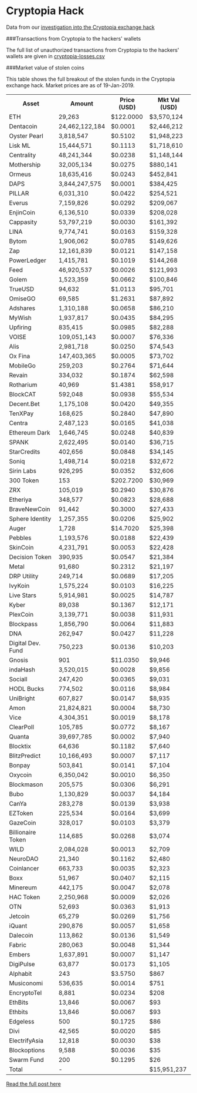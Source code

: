 # Cryptopia Hack

Data from our [investigation into the Cryptopia exchange hack](https://elementus.io/blog/cryptopia-hack-transparency/)

###Transactions from Cryptopia to the hackers' wallets

The full list of unauthorized transactions from Cryptopia to the hackers' wallets are given in [cryptopia-losses.csv](https://github.com/elementus-io/cryptopia-hack/blob/master/cryptopia-losses.csv)

###Market value of stolen coins

This table shows the full breakout of the stolen funds in the Cryptopia exchange hack. Market prices are as of 19-Jan-2019.

<table>
  <tr>
    <th>Asset</th>
    <th>Amount</th>
    <th>Price (USD)</th>
    <th>Mkt Val (USD)</th>
  </tr>
<tr><td>ETH</td><td>29,263</td><td>$122.0000</td><td>$3,570,124</td></tr>
<tr><td>Dentacoin</td><td>24,462,122,184</td><td>$0.0001</td><td>$2,446,212</td></tr>
<tr><td>Oyster Pearl</td><td>3,818,547</td><td>$0.5102</td><td>$1,948,223</td></tr>
<tr><td>Lisk ML</td><td>15,444,571</td><td>$0.1113</td><td>$1,718,610</td></tr>
<tr><td>Centrality</td><td>48,241,344</td><td>$0.0238</td><td>$1,148,144</td></tr>
<tr><td>Mothership</td><td>32,005,134</td><td>$0.0275</td><td>$880,141</td></tr>
<tr><td>Ormeus</td><td>18,635,416</td><td>$0.0243</td><td>$452,841</td></tr>
<tr><td>DAPS</td><td>3,844,247,575</td><td>$0.0001</td><td>$384,425</td></tr>
<tr><td>PILLAR</td><td>6,031,310</td><td>$0.0422</td><td>$254,521</td></tr>
<tr><td>Everus</td><td>7,159,826</td><td>$0.0292</td><td>$209,067</td></tr>
<tr><td>EnjinCoin</td><td>6,136,510</td><td>$0.0339</td><td>$208,028</td></tr>
<tr><td>Cappasity</td><td>53,797,219</td><td>$0.0030</td><td>$161,392</td></tr>
<tr><td>LINA</td><td>9,774,741</td><td>$0.0163</td><td>$159,328</td></tr>
<tr><td>Bytom</td><td>1,906,062</td><td>$0.0785</td><td>$149,626</td></tr>
<tr><td>Zap</td><td>12,161,839</td><td>$0.0121</td><td>$147,158</td></tr>
<tr><td>PowerLedger</td><td>1,415,781</td><td>$0.1019</td><td>$144,268</td></tr>
<tr><td>Feed</td><td>46,920,537</td><td>$0.0026</td><td>$121,993</td></tr>
<tr><td>Golem</td><td>1,523,359</td><td>$0.0662</td><td>$100,846</td></tr>
<tr><td>TrueUSD</td><td>94,632</td><td>$1.0113</td><td>$95,701</td></tr>
<tr><td>OmiseGO</td><td>69,585</td><td>$1.2631</td><td>$87,892</td></tr>
<tr><td>Adshares</td><td>1,310,188</td><td>$0.0658</td><td>$86,210</td></tr>
<tr><td>MyWish</td><td>1,937,817</td><td>$0.0435</td><td>$84,295</td></tr>
<tr><td>Upfiring</td><td>835,415</td><td>$0.0985</td><td>$82,288</td></tr>
<tr><td>VOISE</td><td>109,051,143</td><td>$0.0007</td><td>$76,336</td></tr>
<tr><td>Alis</td><td>2,981,718</td><td>$0.0250</td><td>$74,543</td></tr>
<tr><td>Ox Fina</td><td>147,403,365</td><td>$0.0005</td><td>$73,702</td></tr>
<tr><td>MobileGo</td><td>259,203</td><td>$0.2764</td><td>$71,644</td></tr>
<tr><td>Revain</td><td>334,032</td><td>$0.1874</td><td>$62,598</td></tr>
<tr><td>Rotharium</td><td>40,969</td><td>$1.4381</td><td>$58,917</td></tr>
<tr><td>BlockCAT</td><td>592,048</td><td>$0.0938</td><td>$55,534</td></tr>
<tr><td>Decent.Bet</td><td>1,175,108</td><td>$0.0420</td><td>$49,355</td></tr>
<tr><td>TenXPay</td><td>168,625</td><td>$0.2840</td><td>$47,890</td></tr>
<tr><td>Centra</td><td>2,487,123</td><td>$0.0165</td><td>$41,038</td></tr>
<tr><td>Ethereum Dark</td><td>1,646,745</td><td>$0.0248</td><td>$40,839</td></tr>
<tr><td>SPANK</td><td>2,622,495</td><td>$0.0140</td><td>$36,715</td></tr>
<tr><td>StarCredits</td><td>402,656</td><td>$0.0848</td><td>$34,145</td></tr>
<tr><td>Soniq</td><td>1,498,714</td><td>$0.0218</td><td>$32,672</td></tr>
<tr><td>Sirin Labs</td><td>926,295</td><td>$0.0352</td><td>$32,606</td></tr>
<tr><td>300 Token</td><td>153</td><td>$202.7200</td><td>$30,969</td></tr>
<tr><td>ZRX</td><td>105,019</td><td>$0.2940</td><td>$30,876</td></tr>
<tr><td>Etheriya</td><td>348,577</td><td>$0.0823</td><td>$28,688</td></tr>
<tr><td>BraveNewCoin</td><td>91,442</td><td>$0.3000</td><td>$27,433</td></tr>
<tr><td>Sphere Identity</td><td>1,257,355</td><td>$0.0206</td><td>$25,902</td></tr>
<tr><td>Auger</td><td>1,728</td><td>$14.7020</td><td>$25,398</td></tr>
<tr><td>Pebbles</td><td>1,193,576</td><td>$0.0188</td><td>$22,439</td></tr>
<tr><td>SkinCoin</td><td>4,231,791</td><td>$0.0053</td><td>$22,428</td></tr>
<tr><td>Decision Token</td><td>390,935</td><td>$0.0547</td><td>$21,384</td></tr>
<tr><td>Metal</td><td>91,680</td><td>$0.2312</td><td>$21,197</td></tr>
<tr><td>DRP Utility</td><td>249,714</td><td>$0.0689</td><td>$17,205</td></tr>
<tr><td>IvyKoin</td><td>1,575,224</td><td>$0.0103</td><td>$16,225</td></tr>
<tr><td>Live Stars</td><td>5,914,981</td><td>$0.0025</td><td>$14,787</td></tr>
<tr><td>Kyber</td><td>89,038</td><td>$0.1367</td><td>$12,171</td></tr>
<tr><td>PlexCoin</td><td>3,139,771</td><td>$0.0038</td><td>$11,931</td></tr>
<tr><td>Blockpass</td><td>1,856,790</td><td>$0.0064</td><td>$11,883</td></tr>
<tr><td>DNA</td><td>262,947</td><td>$0.0427</td><td>$11,228</td></tr>
<tr><td>Digital Dev. Fund</td><td>750,223</td><td>$0.0136</td><td>$10,203</td></tr>
<tr><td>Gnosis</td><td>901</td><td>$11.0350</td><td>$9,946</td></tr>
<tr><td>indaHash</td><td>3,520,015</td><td>$0.0028</td><td>$9,856</td></tr>
<tr><td>Sociall</td><td>247,420</td><td>$0.0365</td><td>$9,031</td></tr>
<tr><td>HODL Bucks</td><td>774,502</td><td>$0.0116</td><td>$8,984</td></tr>
<tr><td>UniBright</td><td>607,827</td><td>$0.0147</td><td>$8,935</td></tr>
<tr><td>Amon</td><td>21,824,821</td><td>$0.0004</td><td>$8,730</td></tr>
<tr><td>Vice</td><td>4,304,351</td><td>$0.0019</td><td>$8,178</td></tr>
<tr><td>ClearPoll</td><td>105,785</td><td>$0.0772</td><td>$8,167</td></tr>
<tr><td>Quanta</td><td>39,697,785</td><td>$0.0002</td><td>$7,940</td></tr>
<tr><td>Blocktix</td><td>64,636</td><td>$0.1182</td><td>$7,640</td></tr>
<tr><td>BlitzPredict</td><td>10,166,493</td><td>$0.0007</td><td>$7,117</td></tr>
<tr><td>Bonpay</td><td>503,841</td><td>$0.0141</td><td>$7,104</td></tr>
<tr><td>Oxycoin</td><td>6,350,042</td><td>$0.0010</td><td>$6,350</td></tr>
<tr><td>Blockmason</td><td>205,575</td><td>$0.0306</td><td>$6,291</td></tr>
<tr><td>Bubo</td><td>1,130,829</td><td>$0.0037</td><td>$4,184</td></tr>
<tr><td>CanYa</td><td>283,278</td><td>$0.0139</td><td>$3,938</td></tr>
<tr><td>EZToken</td><td>225,534</td><td>$0.0164</td><td>$3,699</td></tr>
<tr><td>GazeCoin</td><td>328,017</td><td>$0.0103</td><td>$3,379</td></tr>
<tr><td>Billionaire Token</td><td>114,685</td><td>$0.0268</td><td>$3,074</td></tr>
<tr><td>WILD</td><td>2,084,028</td><td>$0.0013</td><td>$2,709</td></tr>
<tr><td>NeuroDAO</td><td>21,340</td><td>$0.1162</td><td>$2,480</td></tr>
<tr><td>Coinlancer</td><td>663,733</td><td>$0.0035</td><td>$2,323</td></tr>
<tr><td>Boxx</td><td>51,967</td><td>$0.0407</td><td>$2,115</td></tr>
<tr><td>Minereum</td><td>442,175</td><td>$0.0047</td><td>$2,078</td></tr>
<tr><td>HAC Token</td><td>2,250,968</td><td>$0.0009</td><td>$2,026</td></tr>
<tr><td>OTN</td><td>52,693</td><td>$0.0363</td><td>$1,913</td></tr>
<tr><td>Jetcoin</td><td>65,279</td><td>$0.0269</td><td>$1,756</td></tr>
<tr><td>iQuant</td><td>290,876</td><td>$0.0057</td><td>$1,658</td></tr>
<tr><td>Dalecoin</td><td>113,862</td><td>$0.0136</td><td>$1,549</td></tr>
<tr><td>Fabric</td><td>280,063</td><td>$0.0048</td><td>$1,344</td></tr>
<tr><td>Embers</td><td>1,637,891</td><td>$0.0007</td><td>$1,147</td></tr>
<tr><td>DigiPulse</td><td>63,877</td><td>$0.0173</td><td>$1,105</td></tr>
<tr><td>Alphabit</td><td>243</td><td>$3.5750</td><td>$867</td></tr>
<tr><td>Musiconomi</td><td>536,635</td><td>$0.0014</td><td>$751</td></tr>
<tr><td>EncryptoTel</td><td>8,881</td><td>$0.0234</td><td>$208</td></tr>
<tr><td>EthBits</td><td>13,846</td><td>$0.0067</td><td>$93</td></tr>
<tr><td>Ethbits</td><td>13,846</td><td>$0.0067</td><td>$93</td></tr>
<tr><td>Edgeless</td><td>500</td><td>$0.1725</td><td>$86</td></tr>
<tr><td>Divi</td><td>42,565</td><td>$0.0020</td><td>$85</td></tr>
<tr><td>ElectrifyAsia</td><td>12,818</td><td>$0.0030</td><td>$38</td></tr>
<tr><td>Blockoptions</td><td>9,588</td><td>$0.0036</td><td>$35</td></tr>
<tr><td>Swarm Fund</td><td>200</td><td>$0.1295</td><td>$26</td></tr>
<tr><td>Total</td><td>-</td><td></td><td>$15,951,237</td></tr>
</table>


[Read the full post here](https://elementus.io/blog/cryptopia-hack-transparency/)

